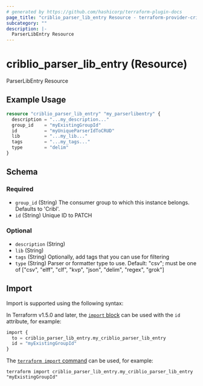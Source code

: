 ```yaml
---
# generated by https://github.com/hashicorp/terraform-plugin-docs
page_title: "criblio_parser_lib_entry Resource - terraform-provider-criblio"
subcategory: ""
description: |-
  ParserLibEntry Resource
---
```


# criblio_parser_lib_entry (Resource)

ParserLibEntry Resource

## Example Usage

```terraform
resource "criblio_parser_lib_entry" "my_parserlibentry" {
  description = "...my_description..."
  group_id    = "myExistingGroupId"
  id          = "myUniqueParserIdToCRUD"
  lib         = "...my_lib..."
  tags        = "...my_tags..."
  type        = "delim"
}
```

<!-- schema generated by tfplugindocs -->
## Schema

### Required

- `group_id` (String) The consumer group to which this instance belongs. Defaults to 'Cribl'.
- `id` (String) Unique ID to PATCH

### Optional

- `description` (String)
- `lib` (String)
- `tags` (String) Optionally, add tags that you can use for filtering
- `type` (String) Parser or formatter type to use. Default: "csv"; must be one of ["csv", "elff", "clf", "kvp", "json", "delim", "regex", "grok"]

## Import

Import is supported using the following syntax:

In Terraform v1.5.0 and later, the [`import` block](https://developer.hashicorp.com/terraform/language/import) can be used with the `id` attribute, for example:

```terraform
import {
  to = criblio_parser_lib_entry.my_criblio_parser_lib_entry
  id = "myExistingGroupId"
}
```

The [`terraform import` command](https://developer.hashicorp.com/terraform/cli/commands/import) can be used, for example:

```shell
terraform import criblio_parser_lib_entry.my_criblio_parser_lib_entry "myExistingGroupId"
```
